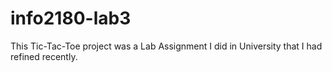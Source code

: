 # info2180-lab3

This Tic-Tac-Toe project was a Lab Assignment I did in University that I had refined recently.

